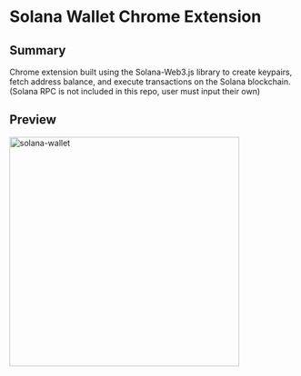 # Solana Wallet Chrome Extension

## Summary

Chrome extension built using the Solana-Web3.js library to create keypairs, fetch address balance, and execute transactions on the Solana blockchain. (Solana RPC is not included in this repo, user must input their own)

## Preview

<img width="404" alt="solana-wallet" src="https://github.com/user-attachments/assets/d8a70684-37c0-4147-95cb-92427a907376" />

